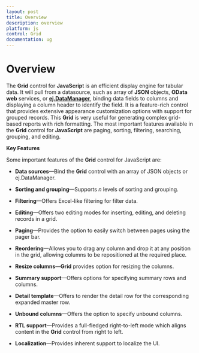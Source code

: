 ```yaml
---
layout: post
title: Overview
description: overview
platform: js
control: Grid
documentation: ug
---
```


# Overview 

The **Grid** control for **JavaScrip**t is an efficient display engine for tabular data. It will pull from a datasource, such as array of **JSON** objects, **OData web** services, or [**ej.DataManager**](/js/datamanager/overview "ej.DataManager"), binding data fields to columns and displaying a column header to identify the field. It is a feature-rich control that provides extensive appearance customization options with support for grouped records. This **Grid** is very useful for generating complex grid-based reports with rich formatting. The most important features available in the **Grid** control for **JavaScript** are paging, sorting, filtering, searching, grouping, and editing. 

**Key Features**

Some important features of the **Grid** control for JavaScript are:

* **Data sources**—Bind the **Grid** control with an array of JSON objects or ej.DataManager.

* **Sorting and grouping**—Supports _n_ levels of sorting and grouping.

* **Filtering**—Offers Excel-like filtering for filter data.

* **Editing**—Offers two editing modes for inserting, editing, and deleting records in a grid.

* **Paging**—Provides the option to easily switch between pages using the pager bar.

* **Reordering**—Allows you to drag any column and drop it at any position in the grid, allowing columns to be repositioned at the required place.

* **Resize columns**—**Grid** provides option for resizing the columns.

* **Summary support**—Offers options for specifying summary rows and columns.

* **Detail template**—Offers to render the detail row for the corresponding expanded master row.

* **Unbound columns**—Offers the option to specify unbound columns.

* **RTL support**—Provides a full-fledged right-to-left mode which aligns content in the **Grid** control from right to left.

* **Localization**—Provides inherent support to localize the UI.



